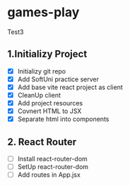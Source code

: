 # games-play
Test3
## 1.Initializy Project
- [x] Initializy git repo
- [x] Add SoftUni practice server
- [x] Add base vite react project as client
- [x] CleanUp client
- [x] Add project resources
- [x] Covnert HTML to JSX
- [x] Separate html into components
## 2. React Router
- [ ] Install react-router-dom
- [ ] SetUp react-router-dom
- [ ] Add routes in App.jsx
